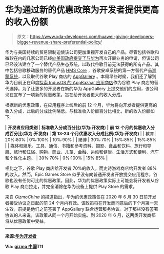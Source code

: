 # 华为通过新的优惠政策为开发者提供更高的收入份额

> 原文：<https://www.xda-developers.com/huawei-giving-developers-bigger-revenue-share-preferential-policy/>

华为与美国持续的贸易限制迫使该公司更加重视开发自己的产品。尽管包括谷歌和微软在内的几家公司已经[向美国政府提交了与华为](https://www.xda-developers.com/huawei-trade-ban-relief/)再次开展业务的申请，但该公司已经设法建立了一个替代产品生态系统，以取代谷歌目前无法获得的所有产品。其中包括谷歌移动服务的替代产品 [HMS Core](https://www.xda-developers.com/huawei-hms-core-android-alternative-google-play-services-gms/) ，谷歌安卓系统的第一方替代产品[鸿蒙系统](https://www.xda-developers.com/harmony-os-huawei-announce/)，以及取代谷歌 Play 商店的 [AppGallery](https://www.xda-developers.com/appgallery-huawei-alternative-google-play-store-android/) 。本周早些时候，我们还了解到华为目前正在印度[探索 IndusOS 的 AppBazaar 应用商店](https://www.xda-developers.com/huawei-exploring-indusos-appbazaar-app-store-appgallery-india-google-play-store-alternative/)作为谷歌 Play 商店的替代选择。为了让更多的开发者在新的华为 AppGallery 上提交他们的应用，该公司现在宣布了一项新的优惠政策，旨在给开发者更大的收入分成。

根据新的优惠政策，在应用程序上线后的前 12 个月，华为将向开发者提供更高的收入分成，此后的分成比例略低。与标准收入份额百分比相比，新的收入份额如下:

| **开发者应用类别** | **标准收入分成百分比(华为:开发商)** | **前 12 个月的优惠收入分成百分比(华为:开发商)** | **第 13-24 个月优惠收入分成比例(华为:开发商)** |
| 教育 | 20%:80% | 0%:100% | 10%:90% |
| 赌博 | 30%:70% | 15%:85% | 15%:85% |
| 媒体和娱乐、工具、通信、书籍和参考资料、摄影、食品和饮料、旅行和导航、旅行和住宿、购物、商业、儿童、金融、运动和健康、生活方式和便利、汽车和个性化主题。 | 30%:70% | 0%:100% | 15%:85% |

相比之下，谷歌 Play 商店给开发者 70%的收入，而史诗游戏商店给开发者 88%的收入。然而，Epic Games Store 似乎没有向普通开发者开放提交应用程序，谷歌也没有任何可比的优惠政策。因此，华为的优惠政策实际上可能会将开发者从谷歌 Play 商店拉走，并完全消除在华为设备上提供 Play Store 的需求。

来自 *GizmoChina* 的报道指出，华为的优惠政策仅在 2020 年 6 月 30 日前开发者接受协议之日起的前 24 个月内有效。该政策将在开发商同意后的下个月第一天生效，前提是他们之前签署了 AppGallery 联合运营服务协议。对于那些没有签署协议的人来说，该政策从同一个月开始实施。到 2020 年 6 月，这两类开发商都将从优惠政策中受益。

* * *

**来源:[华为开发者](https://developer.huawei.com/consumer/en/doc/30203#h1-1582512691224)**

**Via: [gizmo 中国](https://www.gizmochina.com/2020/03/05/huawei-offers-90-of-revenue-from-appgalery-to-developers/)T11**